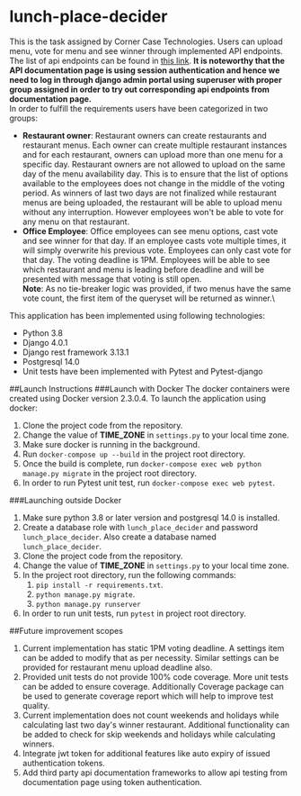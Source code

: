 # lunch-place-decider
This is the task assigned by Corner Case Technologies. Users can upload menu, vote for menu and see winner through 
implemented API endpoints. The list of api endpoints can be found in [this link](http://127.0.0.1:8000/api-docs/). 
**It is noteworthy that the API documentation page is using session authentication and hence we need to log in through 
django admin portal using superuser with proper group assigned in order to try out corresponding api endpoints from 
documentation page.**  
In order to fulfill the requirements users have been categorized in two groups: 
- **Restaurant owner**: Restaurant owners can create restaurants and restaurant menus. Each owner can create multiple 
restaurant instances and for each restaurant, owners can upload more than one menu for a specific day. Restaurant owners
are not allowed to upload  on the same day of the menu availability day. This is to ensure that the list of options 
available to the employees does not change in the middle of the voting period. As winners of last two days are not 
finalized while restaurant menus are being uploaded, the restaurant will be able to upload menu without any interruption.
However employees won't be able to vote for any menu on that restaurant. 
- **Office Employee**: Office employees can see menu options, cast vote and see winner for that day. If an employee
casts vote multiple times, it will simply overwrite his previous vote. Employees can only cast vote for that day. 
The voting deadline is 1PM. Employees will be able to see which restaurant and menu is leading before deadline and will
be presented with message that voting is still open.\
**Note**: As no tie-breaker logic was provided, if two menus have the same vote count, the first item of the queryset 
will be returned as winner.\

This application has been implemented using following technologies:
- Python 3.8
- Django 4.0.1
- Django rest framework 3.13.1
- Postgresql 14.0
- Unit tests have been implemented with Pytest and Pytest-django

##Launch Instructions
###Launch with Docker
The docker containers were created using Docker version 2.3.0.4. To launch the application 
using docker:
1. Clone the project code from the repository.
2. Change the value of **TIME_ZONE** in `settings.py` to your local time zone.
3. Make sure docker is running in the background.
4. Run ``docker-compose up --build`` in the project root directory.
5. Once the build is complete, run ``docker-compose exec web python manage.py migrate`` in
the project root directory.
6. In order to run Pytest unit test, run ``docker-compose exec web pytest``.

###Launching outside Docker
1. Make sure python 3.8 or later version and postgresql 14.0 is installed.
2. Create a database role with ``lunch_place_decider`` and password ``lunch_place_decider``. 
Also create a database named `lunch_place_decider`.
3. Clone the project code from the repository.
4. Change the value of **TIME_ZONE** in `settings.py` to your local time zone.
5. In the project root directory, run the following commands:
    1. ``pip install -r requirements.txt``.
    2. ``python manage.py migrate``.
    3. ``python manage.py runserver``
6. In order to run unit tests, run ``pytest`` in project root directory.

##Future improvement scopes
1. Current implementation has static 1PM voting deadline. A settings item can be added to modify that as per necessity.
Similar settings can be provided for restaurant menu upload deadline also.
2. Provided unit tests do not provide 100% code coverage. More unit tests can be added to ensure coverage. Additionally
Coverage package can be used to generate coverage report which will help to improve test quality.
3. Current implementation does not count weekends and holidays while calculating last two day's winner restaurant. 
Additional functionality can be added to check for skip weekends and holidays while calculating winners.
4. Integrate jwt token for additional features like auto expiry of issued authentication tokens.
5. Add third party api documentation frameworks to allow api testing from documentation page using token authentication.

 